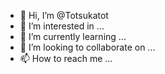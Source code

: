 - 👋 Hi, I’m @Totsukatot
- 👀 I’m interested in ...
- 🌱 I’m currently learning ...
- 💞️ I’m looking to collaborate on ...
- 📫 How to reach me ...

<!---
Totsukatot/Totsukatot is a ✨ special ✨ repository because its `README.md` (this file) appears on your GitHub profile.
You can click the Preview link to take a look at your changes.
--->

